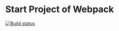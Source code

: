 # Start Project of Webpack

[![Build status](https://ci.appveyor.com/api/projects/status/6fswh3t8dghyp609?svg=true)](https://ci.appveyor.com/project/DnD-developer/startProject-webpack)
